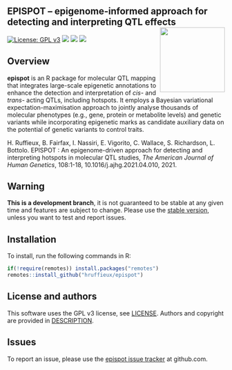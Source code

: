 <!-- README.md is generated from README.Rmd. Please edit that file -->

<!-- First time: run usethis::use_readme_rmd() to create a pre-commit hook that 
prevents from committing if the README.Rmd has changed, but has not been 
re-knitted to generate an updated README.md -->

## EPISPOT – epigenome-informed approach for detecting and interpreting QTL effects <img src="man/figures/epispot_logo.png" align="right" height="150"/>

<!-- Run for the R CMD checks, run usethis::use_github_actions() to set up the pipeline, possibly modify the .yaml file and then: -->

<!-- [![R build status](https://github.com/hruffieux/epispot/workflows/R-CMD-check/badge.svg)](https://github.com/hruffieux/epispot/actions)  -->

[![License: GPL
v3](https://img.shields.io/badge/license-GPL%20v3-blue.svg)](https://www.gnu.org/licenses/gpl-3.0)
[![](https://img.shields.io/badge/devel%20version-0.1.3-blue.svg)](https://github.com/hruffieux/epispot)
[![](https://img.shields.io/github/languages/code-size/hruffieux/epispot.svg)](https://github.com/hruffieux/epispot)
[![](https://img.shields.io/badge/doi-10.1101/2020.09.21.305789-yellow.svg)](https://doi.org/10.1101/2020.09.21.305789)

## Overview

**epispot** is an R package for molecular QTL mapping that integrates
large-scale epigenetic annotations to enhance the detection and
interpretation of *cis-* and *trans-* acting QTLs, including hotspots.
It employs a Bayesian variational expectation-maximisation approach to
jointly analyse thousands of molecular phenotypes (e.g., gene, protein
or metabolite levels) and genetic variants while incorporating
epigenetic marks as candidate auxiliary data on the potential of genetic
variants to control traits.

H. Ruffieux, B. Fairfax, I. Nassiri, E. Vigorito, C. Wallace, S.
Richardson, L. Bottolo. EPISPOT : An epigenome-driven approach for
detecting and interpreting hotspots in molecular QTL studies, *The
American Journal of Human Genetics*, 108:1-18,
10.1016/j.ajhg.2021.04.010, 2021.

## Warning

**This is a development branch**, it is not guaranteed to be stable at
any given time and features are subject to change. Please use the
[stable version](https://github.com/hruffieux/epispot), unless you want
to test and report issues.

## Installation

To install, run the following commands in R:

``` r
if(!require(remotes)) install.packages("remotes")
remotes::install_github("hruffieux/epispot")
```

## License and authors

This software uses the GPL v3 license, see [LICENSE](LICENSE). Authors
and copyright are provided in [DESCRIPTION](DESCRIPTION).

## Issues

To report an issue, please use the [epispot issue
tracker](https://github.com/hruffieux/epispot/issues) at github.com.
